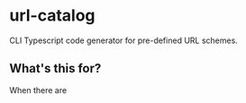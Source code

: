 # url-catalog
CLI Typescript code generator for pre-defined URL schemes.

## What's this for?
When there are 

```typescript

```
